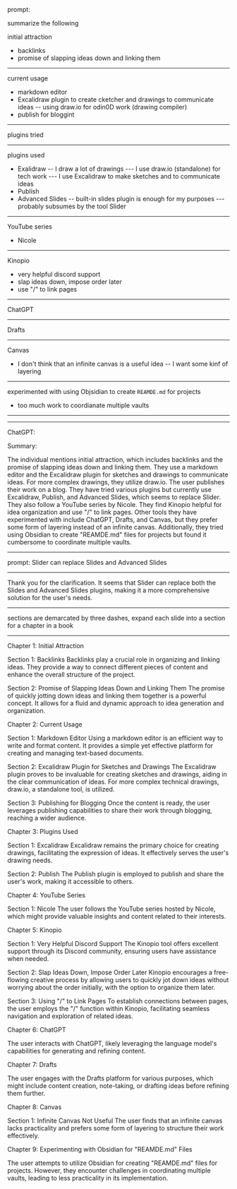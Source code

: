 prompt:

summarize the following

initial attraction
- backlinks
- promise of slapping ideas down and linking them

---

current usage
- markdown editor
- Excalidraw plugin to create cketcher and drawings to communicate ideas
-- using draw.io for odin0D work (drawing compiler)
- publish for bloggint

---

plugins tried

---

plugins used
- Exalidraw
-- I draw a lot of drawings
--- I use draw.io (standalone) for tech work
--- I use Excalidraw to make sketches and to communicate ideas
- Publish
- Advanced Slides
-- built-in slides plugin is enough for my purposes
--- probably subsumes by the tool Slider

---

YouTube series
- Nicole

---

Kinopio
- very helpful discord support
- slap ideas down, impose order later
- use "/" to link pages

---

ChatGPT

---

Drafts

---

Canvas
- I don't think that an infinite canvas is a useful idea
-- I want some kinf of layering

---

experimented with using Objsidian to create `REAMDE.md` for projects
- too much work to coordianate multiple vaults

---

---

ChatGPT:

Summary:

The individual mentions initial attraction, which includes backlinks and the promise of slapping ideas down and linking them. They use a markdown editor and the Excalidraw plugin for sketches and drawings to communicate ideas. For more complex drawings, they utilize draw.io. The user publishes their work on a blog. They have tried various plugins but currently use Excalidraw, Publish, and Advanced Slides, which seems to replace Slider. They also follow a YouTube series by Nicole. They find Kinopio helpful for idea organization and use "/" to link pages. Other tools they have experimented with include ChatGPT, Drafts, and Canvas, but they prefer some form of layering instead of an infinite canvas. Additionally, they tried using Obsidian to create "REAMDE.md" files for projects but found it cumbersome to coordinate multiple vaults.

---

prompt:
Slider can replace Slides and Advanced Slides

---

Thank you for the clarification. It seems that Slider can replace both the Slides and Advanced Slides plugins, making it a more comprehensive solution for the user's needs.

---

sections are demarcated by three dashes, expand each slide into a section for a chapter in a book

---

Chapter 1: Initial Attraction

Section 1: Backlinks
Backlinks play a crucial role in organizing and linking ideas. They provide a way to connect different pieces of content and enhance the overall structure of the project.

Section 2: Promise of Slapping Ideas Down and Linking Them
The promise of quickly jotting down ideas and linking them together is a powerful concept. It allows for a fluid and dynamic approach to idea generation and organization.

Chapter 2: Current Usage

Section 1: Markdown Editor
Using a markdown editor is an efficient way to write and format content. It provides a simple yet effective platform for creating and managing text-based documents.

Section 2: Excalidraw Plugin for Sketches and Drawings
The Excalidraw plugin proves to be invaluable for creating sketches and drawings, aiding in the clear communication of ideas. For more complex technical drawings, draw.io, a standalone tool, is utilized.

Section 3: Publishing for Blogging
Once the content is ready, the user leverages publishing capabilities to share their work through blogging, reaching a wider audience.

Chapter 3: Plugins Used

Section 1: Excalidraw
Excalidraw remains the primary choice for creating drawings, facilitating the expression of ideas. It effectively serves the user's drawing needs.

Section 2: Publish
The Publish plugin is employed to publish and share the user's work, making it accessible to others.

Chapter 4: YouTube Series

Section 1: Nicole
The user follows the YouTube series hosted by Nicole, which might provide valuable insights and content related to their interests.

Chapter 5: Kinopio

Section 1: Very Helpful Discord Support
The Kinopio tool offers excellent support through its Discord community, ensuring users have assistance when needed.

Section 2: Slap Ideas Down, Impose Order Later
Kinopio encourages a free-flowing creative process by allowing users to quickly jot down ideas without worrying about the order initially, with the option to organize them later.

Section 3: Using "/" to Link Pages
To establish connections between pages, the user employs the "/" function within Kinopio, facilitating seamless navigation and exploration of related ideas.

Chapter 6: ChatGPT

The user interacts with ChatGPT, likely leveraging the language model's capabilities for generating and refining content.

Chapter 7: Drafts

The user engages with the Drafts platform for various purposes, which might include content creation, note-taking, or drafting ideas before refining them further.

Chapter 8: Canvas

Section 1: Infinite Canvas Not Useful
The user finds that an infinite canvas lacks practicality and prefers some form of layering to structure their work effectively.

Chapter 9: Experimenting with Obsidian for "REAMDE.md" Files

The user attempts to utilize Obsidian for creating "REAMDE.md" files for projects. However, they encounter challenges in coordinating multiple vaults, leading to less practicality in its implementation.


